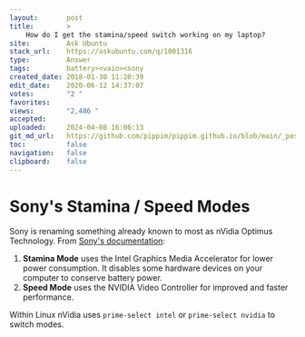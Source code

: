 ```yaml
---
layout:       post
title:        >
    How do I get the stamina/speed switch working on my laptop?
site:         Ask Ubuntu
stack_url:    https://askubuntu.com/q/1001316
type:         Answer
tags:         battery><vaio><sony
created_date: 2018-01-30 11:20:39
edit_date:    2020-06-12 14:37:07
votes:        "2 "
favorites:    
views:        "2,486 "
accepted:     
uploaded:     2024-04-08 16:06:13
git_md_url:   https://github.com/pippim/pippim.github.io/blob/main/_posts/2018/2018-01-30-How-do-I-get-the-stamina_speed-switch-working-on-my-laptop_.md
toc:          false
navigation:   false
clipboard:    false
---
```


# Sony's Stamina / Speed Modes

Sony is renaming something already known to most as nVidia Optimus Technology. From [Sony's documentation][1]:


  1.  **Stamina Mode** uses the Intel Graphics Media Accelerator for lower power consumption. It disables some hardware devices on your computer to conserve battery power.
  2.  **Speed Mode** uses the NVIDIA Video Controller for improved and faster performance.


Within Linux nVidia uses `prime-select intel` or `prime-select nvidia` to switch modes.

  [1]: https://sony-paa-pa-en-web--paa.custhelp.com/app/answers/detail/a_id/12698/~/what-is-the-difference-between-stamina-and-speed-mode%3F
